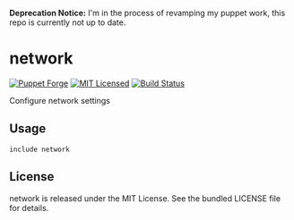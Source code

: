 **Deprecation Notice:** I'm in the process of revamping my puppet work, this repo is currently not up to date.

network
==============

[![Puppet Forge](https://img.shields.io/puppetforge/v/halyard/network.svg)](https://forge.puppetlabs.com/halyard/network)
[![MIT Licensed](https://img.shields.io/badge/license-MIT-green.svg)](https://tldrlegal.com/license/mit-license)
[![Build Status](https://img.shields.io/travis/com/halyard/puppet-network.svg)](https://travis-ci.com/halyard/puppet-network)

Configure network settings

## Usage

```puppet
include network
```

## License

network is released under the MIT License. See the bundled LICENSE file for details.

